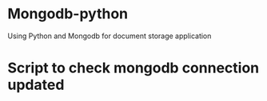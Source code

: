 # Mongodb-python
Using Python and Mongodb for document storage application

# Script to check mongodb connection updated

